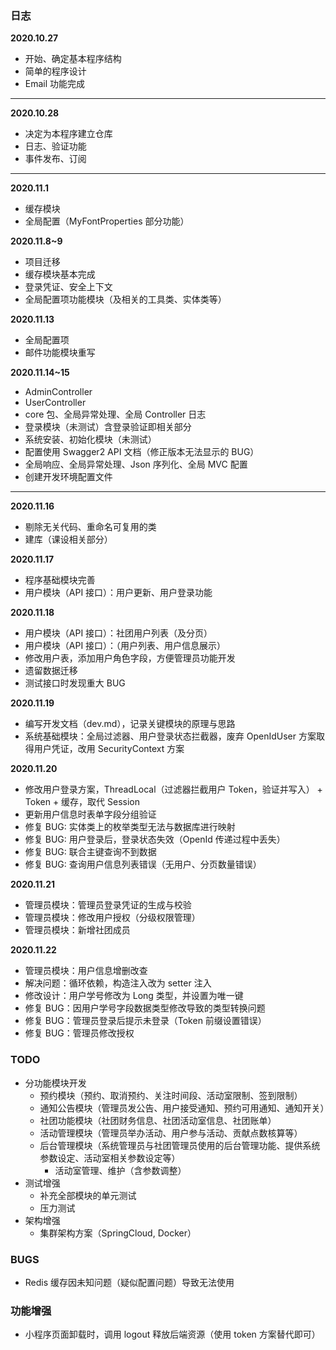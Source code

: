 
### 日志

**2020.10.27**

+ 开始、确定基本程序结构
+ 简单的程序设计
+ Email 功能完成

- - -

**2020.10.28**

+ 决定为本程序建立仓库
+ 日志、验证功能
+ 事件发布、订阅

- - -

**2020.11.1**

+ 缓存模块
+ 全局配置（MyFontProperties 部分功能）

**2020.11.8~9**

+ 项目迁移
+ 缓存模块基本完成
+ 登录凭证、安全上下文
+ 全局配置项功能模块（及相关的工具类、实体类等）

**2020.11.13**

+ 全局配置项
+ 邮件功能模块重写

**2020.11.14~15**

+ AdminController
+ UserController
+ core 包、全局异常处理、全局 Controller 日志
+ 登录模块（未测试）含登录验证即相关部分
+ 系统安装、初始化模块（未测试）
+ 配置使用 Swagger2 API 文档（修正版本无法显示的 BUG）
+ 全局响应、全局异常处理、Json 序列化、全局 MVC 配置
+ 创建开发环境配置文件

- - -

**2020.11.16**

+ 剔除无关代码、重命名可复用的类
+ 建库（课设相关部分）

**2020.11.17**

+ 程序基础模块完善
+ 用户模块（API 接口）：用户更新、用户登录功能

**2020.11.18**

+ 用户模块（API 接口）：社团用户列表（及分页）
+ 用户模块（API 接口）：（用户列表、用户信息展示）
+ 修改用户表，添加用户角色字段，方便管理员功能开发
+ 遗留数据迁移
+ 测试接口时发现重大 BUG

**2020.11.19**

+ 编写开发文档（dev.md），记录关键模块的原理与思路
+ 系统基础模块：全局过滤器、用户登录状态拦截器，废弃 OpenIdUser 方案取得用户凭证，改用 SecurityContext 方案

**2020.11.20**

+ 修改用户登录方案，ThreadLocal（过滤器拦截用户 Token，验证并写入） + Token + 缓存，取代 Session
+ 更新用户信息时表单字段分组验证
+ 修复 BUG: 实体类上的枚举类型无法与数据库进行映射
+ 修复 BUG: 用户登录后，登录状态失效（OpenId 传递过程中丢失）
+ 修复 BUG: 联合主键查询不到数据
+ 修复 BUG: 查询用户信息列表错误（无用户、分页数量错误）

**2020.11.21**

+ 管理员模块：管理员登录凭证的生成与校验
+ 管理员模块：修改用户授权（分级权限管理）
+ 管理员模块：新增社团成员

**2020.11.22**

+ 管理员模块：用户信息增删改查
+ 解决问题：循环依赖，构造注入改为 setter 注入
+ 修改设计：用户学号修改为 Long 类型，并设置为唯一键
+ 修复 BUG：因用户学号字段数据类型修改导致的类型转换问题
+ 修复 BUG：管理员登录后提示未登录（Token 前缀设置错误）
+ 修复 BUG：管理员修改授权

### TODO

+ 分功能模块开发
    + 预约模块（预约、取消预约、关注时间段、活动室限制、签到限制）
    + 通知公告模块（管理员发公告、用户接受通知、预约可用通知、通知开关）
    + 社团功能模块（社团财务信息、社团活动室信息、社团账单）
    + 活动管理模块（管理员举办活动、用户参与活动、贡献点数核算等）
    + 后台管理模块（系统管理员与社团管理员使用的后台管理功能、提供系统参数设定、活动室相关参数设定等）
        + 活动室管理、维护（含参数调整）
+ 测试增强
    + 补充全部模块的单元测试
    + 压力测试
+ 架构增强
    + 集群架构方案（SpringCloud, Docker）

### BUGS

+ Redis 缓存因未知问题（疑似配置问题）导致无法使用

### 功能增强

+ 小程序页面卸载时，调用 logout 释放后端资源（使用 token 方案替代即可）
